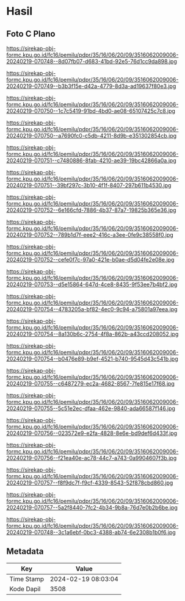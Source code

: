 # Hasil

## Foto C Plano

https://sirekap-obj-formc.kpu.go.id/fc16/pemilu/pdpr/35/16/06/20/09/3516062009006-20240219-070748--8d07fb07-d683-41bd-92e5-76d1cc9da898.jpg

https://sirekap-obj-formc.kpu.go.id/fc16/pemilu/pdpr/35/16/06/20/09/3516062009006-20240219-070749--b3b3f15e-d42a-4779-8d3a-ad19637f80e3.jpg

https://sirekap-obj-formc.kpu.go.id/fc16/pemilu/pdpr/35/16/06/20/09/3516062009006-20240219-070750--1c7c5419-91bd-4bd0-ae08-65107425c7c8.jpg

https://sirekap-obj-formc.kpu.go.id/fc16/pemilu/pdpr/35/16/06/20/09/3516062009006-20240219-070750--a7690fc0-c5db-4211-8d9b-e351302854cb.jpg

https://sirekap-obj-formc.kpu.go.id/fc16/pemilu/pdpr/35/16/06/20/09/3516062009006-20240219-070751--c7480886-8fab-4210-ae39-19bc42866a0a.jpg

https://sirekap-obj-formc.kpu.go.id/fc16/pemilu/pdpr/35/16/06/20/09/3516062009006-20240219-070751--39bf297c-3b10-4f1f-8407-297b611b4530.jpg

https://sirekap-obj-formc.kpu.go.id/fc16/pemilu/pdpr/35/16/06/20/09/3516062009006-20240219-070752--6e166cfd-7886-4b37-87a7-19825b365e36.jpg

https://sirekap-obj-formc.kpu.go.id/fc16/pemilu/pdpr/35/16/06/20/09/3516062009006-20240219-070752--789b1d7f-eee2-416c-a3ee-0fe9c38558f0.jpg

https://sirekap-obj-formc.kpu.go.id/fc16/pemilu/pdpr/35/16/06/20/09/3516062009006-20240219-070752--cefe0f7c-97a0-421e-b0ae-d5d04fe2e08e.jpg

https://sirekap-obj-formc.kpu.go.id/fc16/pemilu/pdpr/35/16/06/20/09/3516062009006-20240219-070753--d5e15864-647d-4ce8-8435-9f53ee7b4bf2.jpg

https://sirekap-obj-formc.kpu.go.id/fc16/pemilu/pdpr/35/16/06/20/09/3516062009006-20240219-070754--4783205a-bf82-4ec0-9c94-a75801a97eea.jpg

https://sirekap-obj-formc.kpu.go.id/fc16/pemilu/pdpr/35/16/06/20/09/3516062009006-20240219-070754--8a130b6c-2754-4f8a-862b-a43ccd208052.jpg

https://sirekap-obj-formc.kpu.go.id/fc16/pemilu/pdpr/35/16/06/20/09/3516062009006-20240219-070754--b0476e89-b9ef-4521-b740-9545d43c541b.jpg

https://sirekap-obj-formc.kpu.go.id/fc16/pemilu/pdpr/35/16/06/20/09/3516062009006-20240219-070755--c6487279-ec2a-4682-8567-7fe815e17f68.jpg

https://sirekap-obj-formc.kpu.go.id/fc16/pemilu/pdpr/35/16/06/20/09/3516062009006-20240219-070755--5c51e2ec-dfaa-462e-9840-ada66587f146.jpg

https://sirekap-obj-formc.kpu.go.id/fc16/pemilu/pdpr/35/16/06/20/09/3516062009006-20240219-070756--023572e9-e2fa-4828-8e6e-bd9def6d433f.jpg

https://sirekap-obj-formc.kpu.go.id/fc16/pemilu/pdpr/35/16/06/20/09/3516062009006-20240219-070756--f21ea40e-ac78-44c7-a743-0a9904607f3b.jpg

https://sirekap-obj-formc.kpu.go.id/fc16/pemilu/pdpr/35/16/06/20/09/3516062009006-20240219-070757--f8f9dc7f-f9cf-4339-8543-52f878cbd860.jpg

https://sirekap-obj-formc.kpu.go.id/fc16/pemilu/pdpr/35/16/06/20/09/3516062009006-20240219-070757--5a2f8440-7fc2-4b34-9b8a-76d7e0b2b6be.jpg

https://sirekap-obj-formc.kpu.go.id/fc16/pemilu/pdpr/35/16/06/20/09/3516062009006-20240219-070748--3c1a6ebf-0bc3-4388-ab74-6e2308b1b0f6.jpg


## Metadata

| Key        | Value               |
| ---------- | ------------------- |
| Time Stamp | 2024-02-19 08:03:04 |
| Kode Dapil | 3508                |




